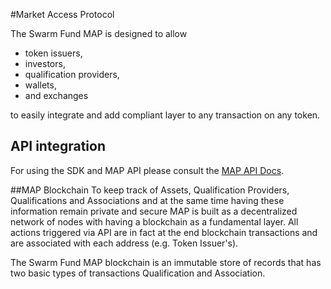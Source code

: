 #Market Access Protocol

The Swarm Fund MAP is designed to allow 

- token issuers, 
- investors,
- qualification providers, 
- wallets,
- and exchanges 

to easily integrate and add compliant layer to any transaction on any token.

## API integration
For using the SDK and MAP API please consult the [MAP API Docs](/api).

##MAP Blockchain
To keep track of Assets, Qualification Providers, Qualifications and Associations and at the same time having these information remain private and secure MAP is built as a decentralized network of nodes with having a blockchain as a fundamental layer. 
All actions triggered via API are in fact at the end blockchain transactions and are associated with each address (e.g. Token Issuer's).

The Swarm Fund MAP blockchain is an immutable store of records that has two basic types of transactions Qualification and Association.
